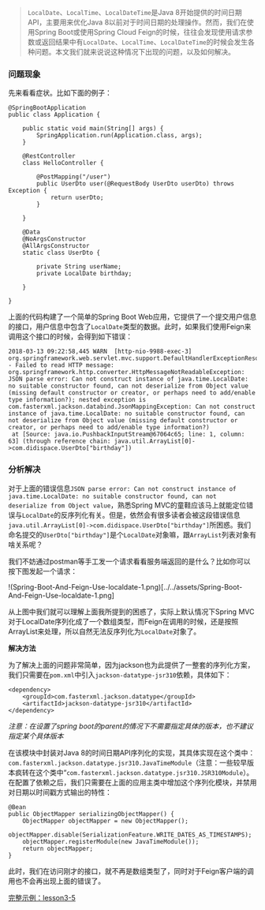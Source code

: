 > ``LocalDate``、``LocalTime``、``LocalDateTime``是Java 8开始提供的时间日期API，主要用来优化Java 8以前对于时间日期的处理操作。然而，我们在使用Spring Boot或使用Spring Cloud Feign的时候，往往会发现使用请求参数或返回结果中有``LocalDate``、``LocalTime``、``LocalDateTime``的时候会发生各种问题。本文我们就来说说这种情况下出现的问题，以及如何解决。

### 问题现象

先来看看症状。比如下面的例子：

```
@SpringBootApplication
public class Application {

    public static void main(String[] args) {
        SpringApplication.run(Application.class, args);
    }

    @RestController
    class HelloController {

        @PostMapping("/user")
        public UserDto user(@RequestBody UserDto userDto) throws Exception {
            return userDto;
        }

    }

    @Data
    @NoArgsConstructor
    @AllArgsConstructor
    static class UserDto {

        private String userName;
        private LocalDate birthday;

    }

}
```

上面的代码构建了一个简单的Spring Boot Web应用，它提供了一个提交用户信息的接口，用户信息中包含了``LocalDate``类型的数据。此时，如果我们使用Feign来调用这个接口的时候，会得到如下错误：

```
2018-03-13 09:22:58,445 WARN  [http-nio-9988-exec-3] org.springframework.web.servlet.mvc.support.DefaultHandlerExceptionResolver - Failed to read HTTP message: org.springframework.http.converter.HttpMessageNotReadableException: JSON parse error: Can not construct instance of java.time.LocalDate: no suitable constructor found, can not deserialize from Object value (missing default constructor or creator, or perhaps need to add/enable type information?); nested exception is com.fasterxml.jackson.databind.JsonMappingException: Can not construct instance of java.time.LocalDate: no suitable constructor found, can not deserialize from Object value (missing default constructor or creator, or perhaps need to add/enable type information?)
 at [Source: java.io.PushbackInputStream@67064c65; line: 1, column: 63] (through reference chain: java.util.ArrayList[0]->com.didispace.UserDto["birthday"])
```

### 分析解决

对于上面的错误信息``JSON parse error: Can not construct instance of java.time.LocalDate: no suitable constructor found, can not deserialize from Object value``，熟悉Spring MVC的童鞋应该马上就能定位错误与``LocalDate``的反序列化有关。但是，依然会有很多读者会被这段错误信息``java.util.ArrayList[0]->com.didispace.UserDto["birthday"]``所困惑。我们命名提交的``UserDto["birthday"]``是个``LocalDate``对象嘛，跟``ArrayList``列表对象有啥关系呢？

我们不妨通过postman等手工发一个请求看看服务端返回的是什么？比如你可以按下图发起一个请求：

!(Spring-Boot-And-Feign-Use-localdate-1.png)[../../assets/Spring-Boot-And-Feign-Use-localdate-1.png]

从上图中我们就可以理解上面我所提到的困惑了，实际上默认情况下Spring MVC对于LocalDate序列化成了一个数组类型，而Feign在调用的时候，还是按照ArrayList来处理，所以自然无法反序列化为``LocalDate``对象了。

__解决方法__

为了解决上面的问题非常简单，因为jackson也为此提供了一整套的序列化方案，我们只需要在``pom.xml``中引入``jackson-datatype-jsr310``依赖，具体如下：

```
<dependency>
    <groupId>com.fasterxml.jackson.datatype</groupId>
    <artifactId>jackson-datatype-jsr310</artifactId>
</dependency>
```

*注意：在设置了spring boot的parent的情况下不需要指定具体的版本，也不建议指定某个具体版本*

在该模块中封装对Java 8的时间日期API序列化的实现，其具体实现在这个类中：``com.fasterxml.jackson.datatype.jsr310.JavaTimeModule``（注意：一些较早版本疯转在这个类中“``com.fasterxml.jackson.datatype.jsr310.JSR310Module``）。在配置了依赖之后，我们只需要在上面的应用主类中增加这个序列化模块，并禁用对日期以时间戳方式输出的特性：

```
@Bean
public ObjectMapper serializingObjectMapper() {
    ObjectMapper objectMapper = new ObjectMapper();
    objectMapper.disable(SerializationFeature.WRITE_DATES_AS_TIMESTAMPS);
    objectMapper.registerModule(new JavaTimeModule());
    return objectMapper;
}
```

此时，我们在访问刚才的接口，就不再是数组类型了，同时对于Feign客户端的调用也不会再出现上面的错误了。

[完整示例：lesson3-5](https://github.com/codeyoyo/spring-boot-learn/tree/master/springboot/lesson3-5)